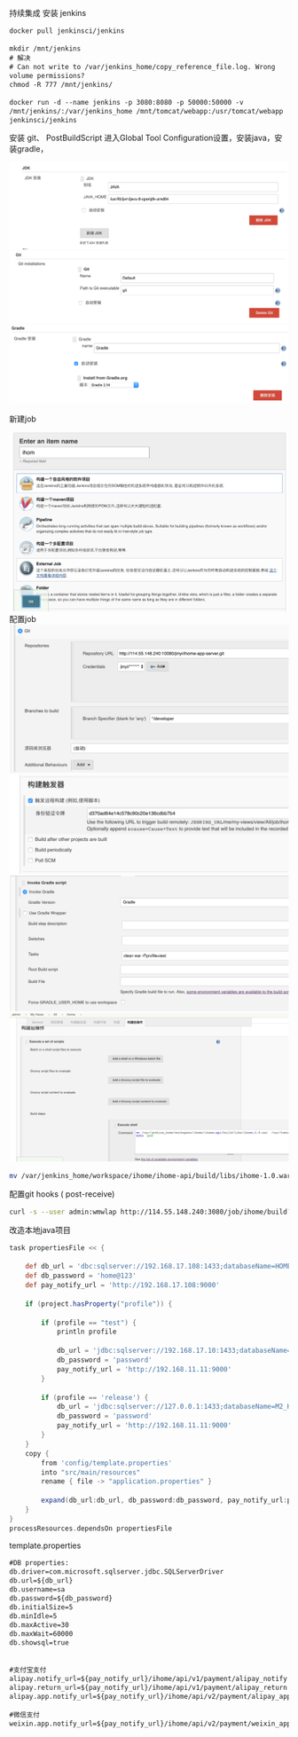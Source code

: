 持续集成
安装 jenkins

```
docker pull jenkinsci/jenkins

mkdir /mnt/jenkins
# 解决
# Can not write to /var/jenkins_home/copy_reference_file.log. Wrong volume permissions?
chmod -R 777 /mnt/jenkins/

docker run -d --name jenkins -p 3080:8080 -p 50000:50000 -v /mnt/jenkins/:/var/jenkins_home /mnt/tomcat/webapp:/usr/tomcat/webapp jenkinsci/jenkins

```

安装 git、 PostBuildScript
进入Global Tool Configuration设置，安装java，安装gradle，

![image](images/cd-java.png)
![image](images/cd-git.png)
![image](images/cd-gradle.png)

新建job

![image](images/cd-newjob.png)
配置job
![image](images/cd-job-git.png)
![image](images/cd-job-token.png)
![image](images/cd-job-gradle.png)
![image](images/cd-job-build.png)

```bash
mv /var/jenkins_home/workspace/ihome/ihome-api/build/libs/ihome-1.0.war  /usr/tomcat/webapp/ihome.war
```

配置git hooks ( post-receive)

```bash
curl -s --user admin:wmwlap http://114.55.148.240:3080/job/ihome/build?token=d370ad64e14c578c90c20e136cdbb7b4
```

改造本地java项目

```groovy
task propertiesFile << {

    def db_url = 'dbc:sqlserver://192.168.17.108:1433;databaseName=HOME'
    def db_password = 'home@123'
    def pay_notify_url = 'http://192.168.17.108:9000'

    if (project.hasProperty("profile")) {

        if (profile == "test") {
            println profile

            db_url = 'jdbc:sqlserver://192.168.17.10:1433;databaseName=M2_HOME'
            db_password = 'password'
            pay_notify_url = 'http://192.168.11.11:9000'
        }

        if (profile == 'release') {
            db_url = 'jdbc:sqlserver://127.0.0.1:1433;databaseName=M2_HOME'
            db_password = 'password'
            pay_notify_url = 'http://192.168.11.11:9000'
        }
    }
    copy {
        from 'config/template.properties'
        into "src/main/resources"
        rename { file -> "application.properties" }

        expand(db_url:db_url, db_password:db_password, pay_notify_url:pay_notify_url)
    }
}
processResources.dependsOn propertiesFile
```

template.properties

```text
#DB properties:
db.driver=com.microsoft.sqlserver.jdbc.SQLServerDriver
db.url=${db_url}
db.username=sa
db.password=${db_password}
db.initialSize=5
db.minIdle=5
db.maxActive=30
db.maxWait=60000
db.showsql=true


#支付宝支付
alipay.notify_url=${pay_notify_url}/ihome/api/v1/payment/alipay_notify
alipay.return_url=${pay_notify_url}/ihome/api/v1/payment/alipay_return
alipay.app.notify_url=${pay_notify_url}/ihome/api/v2/payment/alipay_app_notify

#微信支付
weixin.app.notify_url=${pay_notify_url}/ihome/api/v2/payment/weixin_app_notify
```

